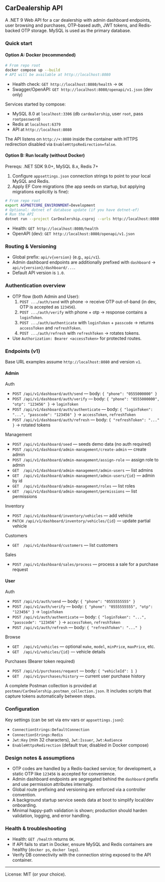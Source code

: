 ## CarDealership API

A .NET 9 Web API for a car dealership with admin dashboard endpoints, user browsing and purchases, OTP-based auth, JWT tokens, and Redis-backed OTP storage. MySQL is used as the primary database.

### Quick start

#### Option A: Docker (recommended)

```bash
# From repo root
docker compose up --build
# API will be available at http://localhost:8080
```

-   Health check: `GET http://localhost:8080/health` → `OK`
-   Swagger/OpenAPI: `GET http://localhost:8080/openapi/v1.json` (dev only)

Services started by compose:

-   MySQL 8.0 at `localhost:3306` (db `cardealership`, user `root`, pass `rootpassword`)
-   Redis at `localhost:6379`
-   API at `http://localhost:8080`

The API listens on `http://+:8080` inside the container with HTTPS redirection disabled via `EnableHttpsRedirection=false`.

#### Option B: Run locally (without Docker)

Prereqs: .NET SDK 9.0+, MySQL 8.x, Redis 7+

1. Configure `appsettings.json` connection strings to point to your local MySQL and Redis.
2. Apply EF Core migrations (the app seeds on startup, but applying migrations explicitly is fine):

```bash
# From repo root
export ASPNETCORE_ENVIRONMENT=Development
# Optional: dotnet ef database update (if you have dotnet-ef)
# Run the API
dotnet run --project CarDealership.csproj --urls http://localhost:8080
```

-   Health: `GET http://localhost:8080/health`
-   OpenAPI (dev): `GET http://localhost:8080/openapi/v1.json`

### Routing & Versioning

-   Global prefix: `api/v{version}` (e.g., `api/v1`).
-   Admin dashboard endpoints are additionally prefixed with `dashboard` → `api/v{version}/dashboard/...`.
-   Default API version is `1.0`.

### Authentication overview

-   OTP flow (both Admin and User):
    1. `POST .../auth/send` with phone → receive OTP out-of-band (in dev, OTP is accepted as `123456`).
    2. `POST .../auth/verify` with phone + otp → response contains a `loginToken`.
    3. `POST .../auth/authenticate` with `loginToken` + `passcode` → returns `accessToken` and `refreshToken`.
    4. `POST .../auth/refresh` with `refreshToken` → rotates tokens.
-   Use `Authorization: Bearer <accessToken>` for protected routes.

### Endpoints (v1)

Base URL examples assume `http://localhost:8080` and version `v1`.

#### Admin

Auth

-   `POST /api/v1/dashboard/auth/send` — body: `{ "phone": "0555000000" }`
-   `POST /api/v1/dashboard/auth/verify` — body: `{ "phone": "0555000000", "otp": "123456" }` → `loginToken`
-   `POST /api/v1/dashboard/auth/authenticate` — body: `{ "loginToken": "...", "passcode": "123456" }` → `accessToken`, `refreshToken`
-   `POST /api/v1/dashboard/auth/refresh` — body: `{ "refreshToken": "..." }` → rotated tokens

Management

-   `POST /api/v1/dashboard/seed` — seeds demo data (no auth required)
-   `POST /api/v1/dashboard/admin-management/create-admin` — create admin
-   `POST /api/v1/dashboard/admin-management/assign-role` — assign role to admin
-   `GET  /api/v1/dashboard/admin-management/admin-users` — list admins
-   `GET  /api/v1/dashboard/admin-management/admin-users/{id}` — admin by id
-   `GET  /api/v1/dashboard/admin-management/roles` — list roles
-   `GET  /api/v1/dashboard/admin-management/permissions` — list permissions

Inventory

-   `POST /api/v1/dashboard/inventory/vehicles` — add vehicle
-   `PATCH /api/v1/dashboard/inventory/vehicles/{id}` — update partial vehicle

Customers

-   `GET  /api/v1/dashboard/customers` — list customers

Sales

-   `POST /api/v1/dashboard/sales/process` — process a sale for a purchase request

#### User

Auth

-   `POST /api/v1/auth/send` — body: `{ "phone": "0555555555" }`
-   `POST /api/v1/auth/verify` — body: `{ "phone": "0555555555", "otp": "123456" }` → `loginToken`
-   `POST /api/v1/auth/authenticate` — body: `{ "loginToken": "...", "passcode": "123456" }` → `accessToken`, `refreshToken`
-   `POST /api/v1/auth/refresh` — body: `{ "refreshToken": "..." }`

Browse

-   `GET  /api/v1/vehicles` — optional `make`, `model`, `minPrice`, `maxPrice`, etc.
-   `GET  /api/v1/vehicles/{id}` — vehicle details

Purchases (Bearer token required)

-   `POST /api/v1/purchases/request` — body: `{ "vehicleId": 1 }`
-   `GET  /api/v1/purchases/history` — current user purchase history

A complete Postman collection is provided at `postman/CarDealership.postman_collection.json`. It includes scripts that capture tokens automatically between steps.

### Configuration

Key settings (can be set via env vars or `appsettings.json`):

-   `ConnectionStrings:DefaultConnection`
-   `ConnectionStrings:Redis`
-   `Jwt:Key` (min 32 characters), `Jwt:Issuer`, `Jwt:Audience`
-   `EnableHttpsRedirection` (default true; disabled in Docker compose)

### Design notes & assumptions

-   OTP codes are handled by a Redis-backed service; for development, a static OTP like `123456` is accepted for convenience.
-   Admin dashboard endpoints are segregated behind the `dashboard` prefix and use permission attributes internally.
-   Global route prefixing and versioning are enforced via a controller convention.
-   A background startup service seeds data at boot to simplify local/dev onboarding.
-   Minimal happy-path validation is shown; production should harden validation, logging, and error handling.

### Health & troubleshooting

-   Health: `GET /health` returns `OK`.
-   If API fails to start in Docker, ensure MySQL and Redis containers are healthy (`docker ps`, `docker logs`).
-   Verify DB connectivity with the connection string exposed to the API container.

---

License: MIT (or your choice).
